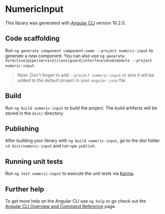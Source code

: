 # NumericInput

This library was generated with [Angular CLI](https://github.com/angular/angular-cli) version 10.2.0.

## Code scaffolding

Run `ng generate component component-name --project numeric-input` to generate a new component. You can also use `ng generate directive|pipe|service|class|guard|interface|enum|module --project numeric-input`.
> Note: Don't forget to add `--project numeric-input` or else it will be added to the default project in your `angular.json` file. 

## Build

Run `ng build numeric-input` to build the project. The build artifacts will be stored in the `dist/` directory.

## Publishing

After building your library with `ng build numeric-input`, go to the dist folder `cd dist/numeric-input` and run `npm publish`.

## Running unit tests

Run `ng test numeric-input` to execute the unit tests via [Karma](https://karma-runner.github.io).

## Further help

To get more help on the Angular CLI use `ng help` or go check out the [Angular CLI Overview and Command Reference](https://angular.io/cli) page.
